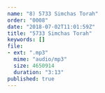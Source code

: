 ```yaml
---
name: "8) 5733 Simchas Torah"
order: "0008"
date: "2018-07-02T11:01:59Z"
title: "5733 Simchas Torah"
keywords: []
file:
- ext: ".mp3"
  mime: "audio/mp3"
  size: 4650914
  duration: "3:13"
published: true
---
```

